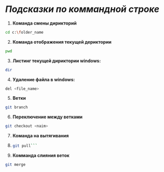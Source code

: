 # *Подсказки по коммандной строке*

1. **Команда смены дирикторий**
```sh
cd c:\folder_name
```

2. **Команда отображения текущей дериктории**
```sh
pwd
```

3. **Листинг текущей дириктории 
windows:**
```sh
dir
```

4. **Удаление файла в windows:**
```sh
del <file_name>
```

5. **Ветки**
```sh
git branch
```

6. **Переключение между ветками**
```sh
git checkout <naim>
```

7. **Команда на вытягивания**
8. ```sh
   git pull```

7. **Комманда слияния веток**
```sh
git merge
``` 
